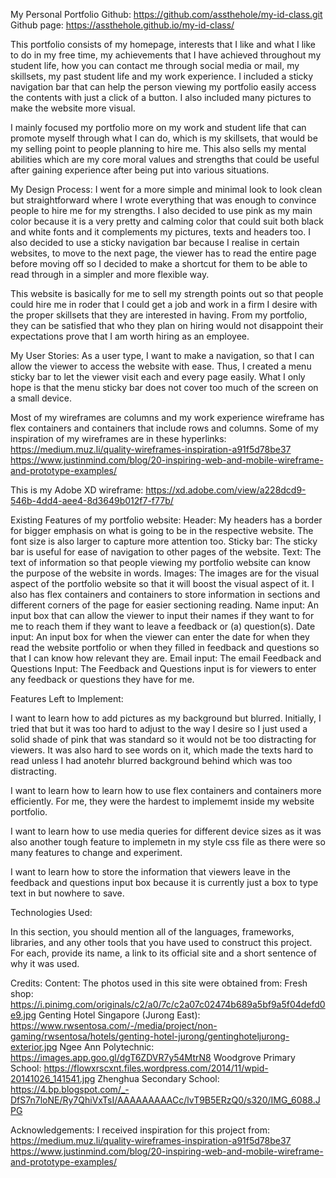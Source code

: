 My Personal Portfolio
Github: https://github.com/assthehole/my-id-class.git
Github page: https://assthehole.github.io/my-id-class/

This portfolio consists of my homepage, interests that I like and what I like to do in my free time, my achievements that I have achieved throughout my student life, how you can contact me through social media or mail, my skillsets, my past student life and my work experience. I included a sticky navigation bar that can help the person viewing my portfolio easily access the contents with just a click of a button. I also included many pictures to make the website more visual.

I mainly focused my portfolio more on my work and student life that can promote myself through what I can do, which is my skillsets, that would be my selling point to people planning to hire me. This also sells my mental abilities which are my core moral values and strengths that could be useful after gaining experience after being put into various situations.

My Design Process:
I went for a more simple and minimal look to look clean but straightforward where I wrote everything that was enough to convince people to hire me for my strengths. I also decided to use pink as my main color because it is a very pretty and calming color that could suit both black and white fonts and it complements my pictures, texts and headers too. I also decided to use a sticky navigation bar because I realise in certain websites, to move to the next page, the viewer has to read the entire page before moving off so I decided to make a shortcut for them to be able to read through in a simpler and more flexible way.

This website is basically for me to sell my strength points out so that people could hire me in roder that I could get a job and work in a firm I desire with the proper skillsets that they are interested in having. From my portfolio, they can be satisfied that who they plan on hiring would not disappoint their expectations prove that I am worth hiring as an employee.

My User Stories:
As a user type, I want to make a navigation, so that I can allow the viewer to access the website with ease. Thus, I created a menu sticky bar to let the viewer visit each and every page easily. What I only hope is that the menu sticky bar does not cover too much of the screen on a small device.

Most of my wireframes are columns and my work experience wireframe has flex containers and containers that include rows and columns. 
Some of my inspiration of my wireframes are in these hyperlinks:
https://medium.muz.li/quality-wireframes-inspiration-a91f5d78be37
https://www.justinmind.com/blog/20-inspiring-web-and-mobile-wireframe-and-prototype-examples/

This is my Adobe XD wireframe: https://xd.adobe.com/view/a228dcd9-546b-4dd4-aee4-8d3649b012f7-f77b/

Existing Features of my portfolio website:
Header: My headers has a border for bigger emphasis on what is going to be in the respective website. The font size is also larger to capture more attention too.
Sticky bar: The sticky bar is useful for ease of navigation to other pages of the website.
Text: The text of information so that people viewing my portfolio website can know the purpose of the website in words.
Images: The images are for the visual aspect of the portfolio website so that it will boost the visual aspect of it.
I also has flex containers and containers to store information in sections and different corners of the page for easier sectioning reading.
Name input: An input box that can allow the viewer to input their names if they want to for me to reach them if they want to leave a feedback or (a) question(s).
Date input: An input box for when the viewer can enter the date for when they read the website portfolio or when they filled in feedback and questions so that I can know how relevant they are.
Email input: The email 
Feedback and Questions Input: The Feedback and Questions input is for viewers to enter any feedback or questions they have for me.

Features Left to Implement:

I want to learn how to add pictures as my background but blurred. Initially, I tried that but it was too hard to adjust to the way I desire so I just used a solid shade of pink that was standard so it would not be too distracting for viewers. It was also hard to see words on it, which made the texts hard to read unless I had anotehr blurred background behind which was too distracting.

I want to learn how to learn how to use flex containers and containers more efficiently. For me, they were the hardest to implememt inside my website portfolio.

I want to learn how to use media queries for different device sizes as it was also another tough feature to implemetn in my style css file as there were so many features to change and experiment.

I want to learn how to store the information that viewers leave in the feedback and questions input box because it is currently just a box to type text in but nowhere to save.

Technologies Used:

In this section, you should mention all of the languages, frameworks, libraries, and any other tools that you have used to construct this project. For each, provide its name, a link to its official site and a short sentence of why it was used.

Credits:
Content:
The photos used in this site were obtained from:
Fresh shop: https://i.pinimg.com/originals/c2/a0/7c/c2a07c02474b689a5bf9a5f04defd0e9.jpg
Genting Hotel Singapore (Jurong East): https://www.rwsentosa.com/-/media/project/non-gaming/rwsentosa/hotels/genting-hotel-jurong/gentinghoteljurong-exterior.jpg
Ngee Ann Polytechnic: https://images.app.goo.gl/dgT6ZDVR7y54MtrN8
Woodgrove Primary School: https://flowxrscxnt.files.wordpress.com/2014/11/wpid-20141026_141541.jpg
Zhenghua Secondary School: https://4.bp.blogspot.com/_-DfS7n7loNE/Ry7QhiVxTsI/AAAAAAAAACc/lvT9B5ERzQ0/s320/IMG_6088.JPG


Acknowledgements:
I received inspiration for this project from:
https://medium.muz.li/quality-wireframes-inspiration-a91f5d78be37
https://www.justinmind.com/blog/20-inspiring-web-and-mobile-wireframe-and-prototype-examples/

